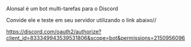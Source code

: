Alonsal é um bot multi-tarefas para o Discord

Convide ele e teste em seu servidor utilizando o link abaixo//

https://discord.com/oauth2/authorize?client_id=833349943539531806&scope=bot&permissions=2150956096